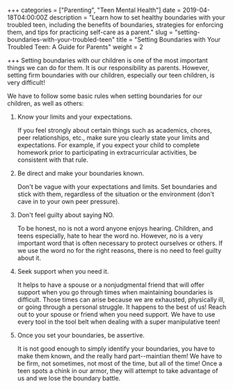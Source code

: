 +++
categories = ["Parenting", "Teen Mental Health"]
date = 2019-04-18T04:00:00Z
description = "Learn how to set healthy boundaries with your troubled teen, including the benefits of boundaries, strategies for enforcing them, and tips for practicing self-care as a parent."
slug = "setting-boundaries-with-your-troubled-teen"
title = "Setting Boundaries with Your Troubled Teen: A Guide for Parents"
weight = 2

+++
Setting boundaries with our children is one of the most important things we can do for them. It is our responsibility as parents. However, setting firm boundaries with our children, especially our teen children, is very difficult!

We have to follow some basic rules when setting boundaries for our children, as well as others:

1. Know your limits and your expectations.

   If you feel strongly about certain things such as academics, chores, peer relationships, etc., make sure you clearly state your limits and expectations. For example, if you expect your child to complete homework prior to participating in extracurricular activities, be consistent with that rule.
2. Be direct and make your boundaries known.

   Don't be vague with your expectations and limits. Set boundaries and stick with them, regardless of the situation or the environment (don't cave in to your own peer pressure).
3. Don't feel guilty about saying NO.

   To be honest, no is not a word anyone enjoys hearing. Children, and teens especially, hate to hear the word no. However, no is a very important word that is often necessary to protect ourselves or others. If we use the word no for the right reasons, there is no need to feel guilty about it.
4. Seek support when you need it.

   It helps to have a spouse or a nonjudgmental friend that will offer support when you go through times when maintaining boundaries is difficult. Those times can arise because we are exhausted, physically ill, or going through a personal struggle. It happens to the best of us!  Reach out to your spouse or friend when you need support. We have to use every tool in the tool belt when dealing with a super manipulative teen!
5. Once you set your boundaries, be assertive.

   It is not good enough to simply identify your boundaries, you have to make them known, and the really hard part--maintian them! We have to be firm, not sometimes, not most of the time, but all of the time! Once a teen spots a chink in our armor, they will attempt to take advantage of us and we lose the boundary battle.